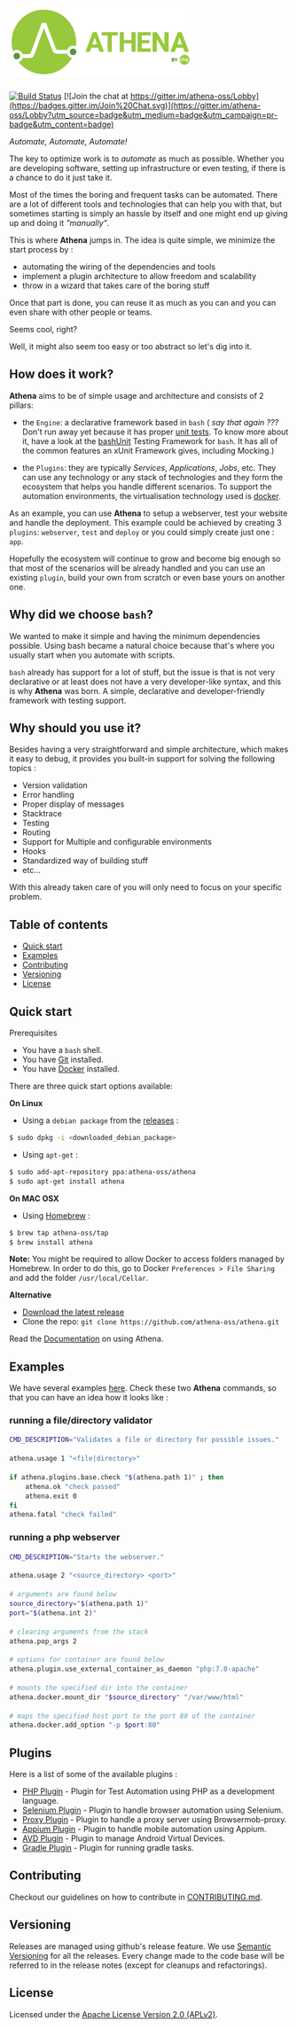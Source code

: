 # ![image](docs/img/athena_logo.png) 
[![Build Status](https://travis-ci.org/athena-oss/athena.svg?branch=master)](https://travis-ci.org/athena-oss/athena) [![Join the chat at https://gitter.im/athena-oss/Lobby](https://badges.gitter.im/Join%20Chat.svg)](https://gitter.im/athena-oss/Lobby?utm_source=badge&utm_medium=badge&utm_campaign=pr-badge&utm_content=badge)

*Automate, Automate, Automate!*

The key to optimize work is to *automate* as much as possible. Whether you are developing software, setting up infrastructure or even testing, if there is a chance to do it just take it.

Most of the times the boring and frequent tasks can be automated. There are a lot of different tools and technologies that can help you with that, but sometimes starting is simply an hassle by itself and one might end up giving up and doing it *"manually"*.

This is where **Athena** jumps in. The idea is quite simple, we minimize the start process by :

 * automating the wiring of the dependencies and tools
 * implement a plugin architecture to allow freedom and scalability
 * throw in a wizard that takes care of the boring stuff

Once that part is done, you can reuse it as much as you can and you can even share with other people or teams.

Seems cool, right?

Well, it might also seem too easy or too abstract so let's dig into it.

## How does it work?

**Athena** aims to be of simple usage and architecture and consists of 2 pillars:

 * the `Engine`: a declarative framework based in `bash` ( *say that again ???* Don't run away yet because it has proper [unit tests](tests/). To know more about it, have a look at the [bashUnit](https://github.com/athena-oss/bashunit) Testing Framework for `bash`. It has all of the common features an xUnit Framework gives, including Mocking.)

 * the `Plugins`: they are typically *Services*, *Applications*, *Jobs*, etc. They can use any technology or any stack of technologies and they form the ecosystem that helps you handle different scenarios. To support the automation environments, the virtualisation technology used is [docker](https://www.docker.com/).


As an example, you can use **Athena** to setup a webserver, test your website and handle the deployment. This example could be achieved by creating 3 `plugins`: `webserver`, `test` and `deploy` or you could simply create just one : `app`.

Hopefully the ecosystem will continue to grow and become big enough so that most of the scenarios will be already handled and you can use an existing `plugin`, build your own from scratch or even base yours on another one.

## Why did we choose `bash`?

We wanted to make it simple and having the minimum dependencies possible. Using bash became a natural choice because that's where you usually start when you automate with scripts.

`bash` already has support for a lot of stuff, but the issue is that is not very declarative or at least does not have a very developer-like syntax, and this is why **Athena** was born. A simple, declarative and developer-friendly framework with testing support.

## Why should you use it?

Besides having a very straightforward and simple architecture, which makes it easy to debug, it provides you built-in support for solving the following topics :
  * Version validation
  * Error handling
  * Proper display of messages
  * Stacktrace
  * Testing
  * Routing
  * Support for Multiple and configurable environments
  * Hooks
  * Standardized way of building stuff
  * etc...

With this already taken care of you will only need to focus on your specific problem.

## Table of contents

* [Quick start](#quick-start)
* [Examples](#examples)
* [Contributing](#contributing)
* [Versioning](#versioning)
* [License](#license)


## Quick start

Prerequisites
 * You have a `bash` shell.
 * You have [Git](https://git-scm.com/) installed.
 * You have [Docker](https://www.docker.com/) installed.

There are three quick start options available:

**On Linux**

 * Using a `debian package` from the [releases](https://github.com/athena-oss/athena/releases) :
 
```bash
$ sudo dpkg -i <downloaded_debian_package>
```
   
* Using `apt-get` :
  
```bash
$ sudo add-apt-repository ppa:athena-oss/athena
$ sudo apt-get install athena
```
 
**On MAC OSX** 

* Using [Homebrew](http://brew.sh/) :

```bash
$ brew tap athena-oss/tap
$ brew install athena
```

**Note:** You might be required to allow Docker to access folders managed by Homebrew. In order to do this, go to Docker `Preferences > File Sharing` and add the folder `/usr/local/Cellar`.

**Alternative**

* [Download the latest release](https://github.com/athena-oss/athena/releases/latest)
* Clone the repo: `git clone https://github.com/athena-oss/athena.git`

Read the [Documentation](http://athena-oss.github.io/athena) on using Athena.

## Examples

We have several examples [here](docs/examples). Check these two **Athena** commands, so that you can have an idea how it looks like :

### running a file/directory validator
```bash
CMD_DESCRIPTION="Validates a file or directory for possible issues."

athena.usage 1 "<file|directory>"

if athena.plugins.base.check "$(athena.path 1)" ; then
	athena.ok "check passed"
	athena.exit 0
fi
athena.fatal "check failed"
```

### running a php webserver
```bash
CMD_DESCRIPTION="Starts the webserver."

athena.usage 2 "<source_directory> <port>"

# arguments are found below
source_directory="$(athena.path 1)"
port="$(athena.int 2)"

# clearing arguments from the stack
athena.pop_args 2

# options for container are found below
athena.plugin.use_external_container_as_daemon "php:7.0-apache"

# mounts the specified dir into the container
athena.docker.mount_dir "$source_directory" "/var/www/html"

# maps the specified host port to the port 80 of the container
athena.docker.add_option "-p $port:80"
```

## Plugins

Here is a list of some of the available plugins :

* [PHP Plugin](https://github.com/athena-oss/plugin-php) - Plugin for Test Automation using PHP as a development language.
* [Selenium Plugin](https://github.com/athena-oss/plugin-selenium) - Plugin to handle browser automation using Selenium.
* [Proxy Plugin](https://github.com/athena-oss/plugin-proxy) - Plugin to handle a proxy server using Browsermob-proxy.
* [Appium Plugin](https://github.com/athena-oss/plugin-appium) - Plugin to handle mobile automation using Appium.
* [AVD Plugin](https://github.com/athena-oss/plugin-avd) - Plugin to manage Android Virtual Devices.
* [Gradle Plugin](https://github.com/athena-oss/plugin-gradle) - Plugin for running gradle tasks.

## Contributing

Checkout our guidelines on how to contribute in [CONTRIBUTING.md](CONTRIBUTING.md).

## Versioning

Releases are managed using github's release feature. We use [Semantic Versioning](http://semver.org) for all
the releases. Every change made to the code base will be referred to in the release notes (except for
cleanups and refactorings).

## License

Licensed under the [Apache License Version 2.0 (APLv2)](LICENSE).
